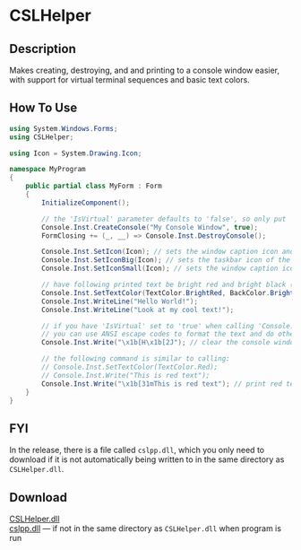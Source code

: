 # CSLHelper
## Description
Makes creating, destroying, and and printing to a console window easier, with support for virtual terminal sequences and basic text colors.

## How To Use
```csharp
using System.Windows.Forms;
using CSLHelper;

using Icon = System.Drawing.Icon;

namespace MyProgram
{
    public partial class MyForm : Form
    {
        InitializeComponent();

        // the 'IsVirtual' parameter defaults to 'false', so only put 'true' here if you want it enabled
        Console.Inst.CreateConsole("My Console Window", true);
        FormClosing += (_, __) => Console.Inst.DestroyConsole();

        Console.Inst.SetIcon(Icon); // sets the window caption icon and the taskbar icon of the console window
        Console.Inst.SetIconBig(Icon); // sets the taskbar icon of the console window
        Console.Inst.SetIconSmall(Icon); // sets the window caption icon of the console window

        // have following printed text be bright red and bright black (aka gray)
        Console.Inst.SetTextColor(TextColor.BrightRed, BackColor.BrightBlack);
        Console.Inst.WriteLine("Hello World!");
        Console.Inst.WriteLine("Look at my cool text!");

        // if you have 'IsVirtual' set to 'true' when calling 'Console.Inst.CreateConsole',
        // you can use ANSI escape codes to format the text and do other manipulations with the console window
        Console.Inst.Write("\x1b[H\x1b[2J"); // clear the console window

        // the following command is similar to calling:
        // Console.Inst.SetTextColor(TextColor.Red);
        // Console.Inst.Write("This is red text");
        Console.Inst.Write("\x1b[31mThis is red text"); // print red text
    }
}
```

## FYI
In the release, there is a file called `cslpp.dll`, which you only need to download if it is not automatically being written to in the same directory as `CSLHelper.dll`.

## Download
[CSLHelper.dll](https://github.com/Lexz-08/CSLHelper/releases/latest/download/CSLHelper.dll)<br/>
[cslpp.dll](https://github.com/Lexz-08/CSLHelper/releases/latest/download/cslpp.dll) — if not in the same directory as `CSLHelper.dll` when program is run
